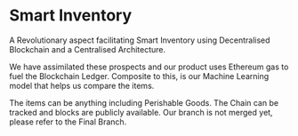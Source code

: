 # Smart Inventory

A Revolutionary aspect facilitating Smart Inventory using Decentralised Blockchain and a Centralised Architecture.

We have assimilated these prospects and our product uses Ethereum gas to fuel the Blockchain Ledger. Composite to this, is our Machine Learning model that helps us compare the items.

The items can be anything including Perishable Goods.
The Chain can be tracked and blocks are publicly available. Our branch is not merged yet, please refer to the Final Branch.

